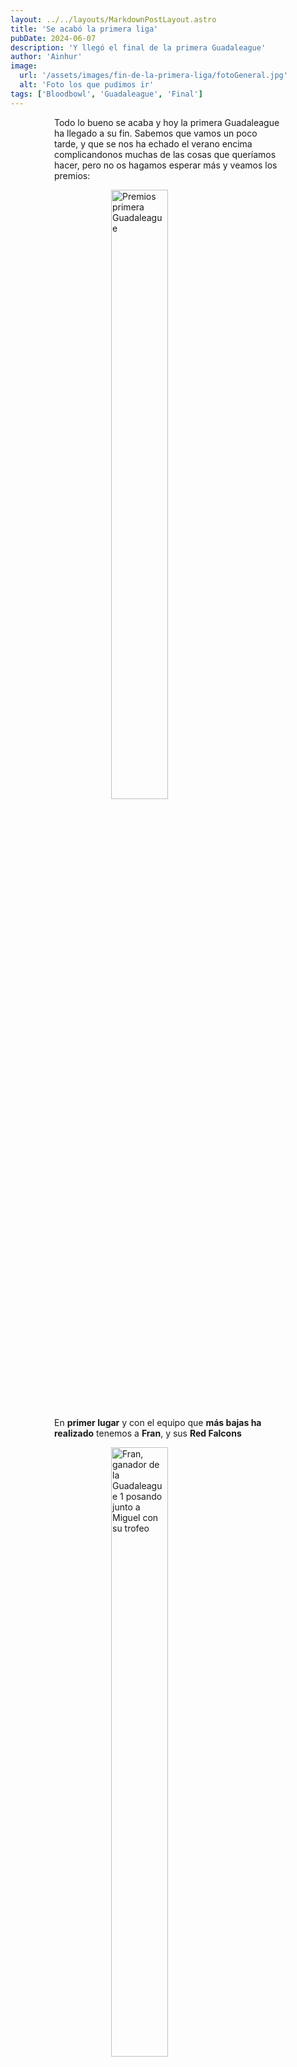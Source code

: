 ```yaml
---
layout: ../../layouts/MarkdownPostLayout.astro
title: 'Se acabó la primera liga'
pubDate: 2024-06-07
description: 'Y llegó el final de la primera Guadaleague'
author: 'Ainhur'
image:
  url: '/assets/images/fin-de-la-primera-liga/fotoGeneral.jpg'
  alt: 'Foto los que pudimos ir'
tags: ['Bloodbowl', 'Guadaleague', 'Final']
---
```


Todo lo bueno se acaba y hoy la primera Guadaleague ha llegado a su fin. Sabemos que vamos un poco tarde, y que se nos ha echado el verano encima complicandonos muchas de las cosas que queríamos hacer, pero no os hagamos esperar más y veamos los premios:

![Premios primera Guadaleague](/assets/images/fin-de-la-primera-liga/Clasificacion.webp)

En **primer lugar** y con el equipo que **más bajas ha realizado** tenemos a **Fran**, y sus **Red Falcons**

![Fran, ganador de la Guadaleague 1 posando junto a Miguel con su trofeo](/assets/images/fin-de-la-primera-liga/CampeonYBajas.jpg)

En **segundo lugar** de la clasificación se han colado de un salto los **Sin pelos en la lengua... ni en la cabeza** de **Jorge**.

![Jorge, segundo clasificado de la Guadaleague 1 posando junto a Miguel](/assets/images/fin-de-la-primera-liga/Segundo.jpg)

Y la **cuchara de palo** a una novata que no solo ha aprendido a jugar al BB con nosotros, **Esther** y sus **Damas del lago**

![Jorge, segundo clasificado de la Guadaleague 1 posando junto a Miguel](/assets/images/fin-de-la-primera-liga/cucharaPalo.jpg)

No hemos podido estar todos al acabar tan tarde este verano, pero hemos podido juntarnos unos cuantos para tomarnos unas cervecitas de despedida.

![De izquierda a derecha: Pablo, Fran, Erika, Sofia, Esther, Jorge, Funes y Miguel](/assets/images/fin-de-la-primera-liga/fotoGeneral.jpg)

Esta liga ha sido **muy improvisada** y hemos cometido muchos errores y lo sabemos, pero hemos aprendido y mucho. Ya estamos trabajando en una **Segunda edición**, para ello me echaran una mano varias personas más, y esperamos poder todo listo pronto, lo que si sabemos es que empezaremos en **Septiembre**, haremos un paron por navidad y tenemos intencion de acabar en **Abril / Mayo**.

Por último me gustaría ponerme un poco tierno, hace dos años que mi mujer y yo nos mudamos a Guadalajara, y desde entonces se nos acogió como a dos más, y cuando monté esta liga esperaba que fuesemos cuatro gatos tirando unos dados. En lugar de eso nos hemos encontrado un grupo de personas excelentes, una comunidad más que sana y a varias personas que se han transformado en amigos.

Quería daros las gracias a todos: **Fran**, **Jorge**, **Toni**, **Pablo**, **Julio**, **Trezu**, **David**, **Jorge**, **Dani**, **Emilio**, **Pipe**, **Juan** y **Esther** como participantes y a **Sofía**, **Mario** y **Mario** (si hay dos no es un error) por la ayuda que nos han prestado desde **Júpiter Guadalajara**.

Nada más que deciros a todos, **GRACIAS** y espero poder veros **LA PRÓXIMA LIGA**

<style>
    a {
      color: red;
      text-decoration: none;
    }
    img{
      width:100%
    }
    @media screen and (min-width: 636px) {
      img{
        width:50%;
        margin-left:25%;
      }
      h2,h3 {
        padding:0em 5em 0em 5em;
      }
      ul,li{
        margin-left: 3em;
        list-style:none;
      }
      h1 {
        text-align: center;
      }
      p {
        padding:0em 5em 0em 5em;
      }
    }
</style>
